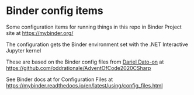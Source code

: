 # Binder config items
Some configuration items for running things in this repo in Binder Project site at https://mybinder.org/

The configuration gets the Binder environment set with the .NET Interactive Jupyter kernel

These are based on the Binder config files from [Dariel Dato-on](https://github.com/oddrationale) at https://github.com/oddrationale/AdventOfCode2020CSharp

See Binder docs at for Configuration Files at https://mybinder.readthedocs.io/en/latest/using/config_files.html
